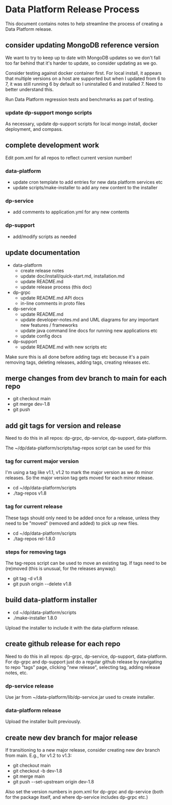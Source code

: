 # Data Platform Release Process

This document contains notes to help streamline the process of creating a Data Platform release.


## consider updating MongoDB reference version

We want to try to keep up to date with MongoDB updates so we don't fall too far behind that it's harder to update, so consider updating as we go.

Consider testing against docker container first.  For local install, it appears that multiple versions on a host are supported but when I updated from 6 to 7, it was still running 6 by default so I uninstalled 6 and installed 7.  Need to better understand this.

Run Data Platform regression tests and benchmarks as part of testing.

### update dp-support mongo scripts

As necessary, update dp-support scripts for local mongo install, docker deployment, and compass.


## complete development work

Edit pom.xml for all repos to reflect current version number!

### data-platform
- update cron template to add entries for new data platform services etc
- update scripts/make-installer to add any new content to the installer

### dp-service
- add comments to application.yml for any new contents

### dp-support
- add/modify scripts as needed


## update documentation
- data-platform
  - create release notes
  - update doc/install/quick-start.md, installation.md
  - update README.md
  - update release process (this doc)
- dp-grpc
  - update README.md API docs
  - in-line comments in proto files
- dp-service
  - update README.md
  - update developer-notes.md and UML diagrams for any important new features / frameworks
  - update java command line docs for running new applications etc
  - update config docs
- dp-support
  - update README.md with new scripts etc

Make sure this is all done before adding tags etc because it's a pain removing tags, deleting releases, adding tags, creating releases etc.


## merge changes from dev branch to main for each repo

* git checkout main
* git merge dev-1.8
* git push


## add git tags for version and release

Need to do this in all repos: dp-grpc, dp-service, dp-support, data-platform.

The ~/dp/data-platform/scripts/tag-repos script can be used for this

### tag for current major version

I'm using a tag like v1.1, v1.2 to mark the major version as we do minor releases.  So the major version tag gets moved for each minor release.

- cd ~/dp/data-platform/scripts
- ./tag-repos v1.8

### tag for current release

These tags should only need to be added once for a release, unless they need to be "moved" (removed and added) to pick up new files.

- cd ~/dp/data-platform/scripts
- ./tag-repos rel-1.8.0

### steps for removing tags

The tag-repos script can be used to move an existing tag. If tags need to be (re)moved (this is unusual, for the releases anyway):

- git tag -d v1.8
- git push origin --delete v1.8


## build data-platform installer

- cd ~/dp/data-platform/scripts
- ./make-installer 1.8.0

Upload the installer to include it with the data-platform release.


## create github release for each repo

Need to do this in all repos: dp-grpc, dp-service, dp-support, data-platform.  For dp-grpc and dp-support just do a regular github release by navigating to repo "tags" page, clicking "new release", selecting tag, adding release notes, etc.

### dp-service release

Use jar from ~/data-platform/lib/dp-service.jar used to create installer.

### data-platform release

Upload the installer built previously.


## create new dev branch for major release

If transitioning to a new major release, consider creating new dev branch from main.  E.g., for v1.2 to v1.3:

- git checkout main
- git checkout -b dev-1.8
- git merge main
- git push --set-upstream origin dev-1.8

Also set the version numbers in pom.xml for dp-grpc and dp-service (both for the package itself, and where dp-service includes dp-grpc etc.)
